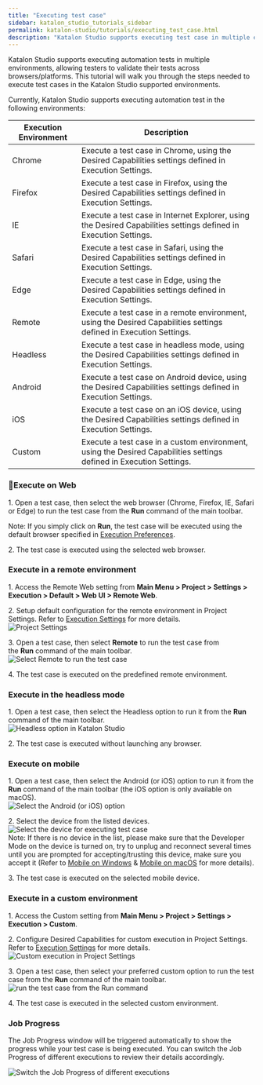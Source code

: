 ```yaml
---
title: "Executing test case"
sidebar: katalon_studio_tutorials_sidebar
permalink: katalon-studio/tutorials/executing_test_case.html
description: "Katalon Studio supports executing test case in multiple environments, allowing testers to validate their tests across browsers/platforms."
---
```

Katalon Studio supports executing automation tests in multiple environments, allowing testers to validate their tests across browsers/platforms. This tutorial will walk you through the steps needed to execute test cases in the Katalon Studio supported environments.  

Currently, Katalon Studio supports executing automation test in the following environments:

<table><thead><tr><th>Execution Environment</th><th>Description</th></tr></thead><tbody><tr><td><span>Chrome</span></td><td><span>Execute a test case in Chrome, using the Desired Capabilities settings defined in </span><a><span>Execution Settings</span></a><span>.</span></td></tr><tr><td><span>Firefox</span></td><td><span>Execute a test case in Firefox, using the Desired Capabilities settings defined in </span><span>Execution Settings</span><span>.</span></td></tr><tr><td><span>IE</span></td><td><span>Execute a test case in Internet Explorer, using the Desired Capabilities settings defined in </span><span>Execution Settings</span><span>.</span></td></tr><tr><td><span>Safari</span></td><td><span>Execute a test case in Safari, using the Desired Capabilities settings defined in </span><span>Execution Settings</span><span>.</span></td></tr><tr><td><span>Edge</span></td><td><span>Execute a test case in Edge, using the Desired Capabilities settings defined in </span><span>Execution Settings</span><span>.</span></td></tr><tr><td><span>Remote</span></td><td><span>Execute a test case in a remote environment, using the Desired Capabilities settings defined in </span><span>Execution Settings</span><span>.</span></td></tr><tr><td><span>Headless</span></td><td><span>Execute a test case in headless mode, using the Desired Capabilities settings defined in </span><span>Execution Settings</span><span>.</span></td></tr><tr><td><span>Android</span></td><td><span>Execute a test case on Android device, using the Desired Capabilities settings defined in </span><span>Execution Settings</span><span>.</span></td></tr><tr><td><span>iOS</span></td><td><span>Execute a test case on an iOS device, using the Desired Capabilities settings defined in </span><span>Execution Settings</span><span>.</span></td></tr><tr><td><span>Custom</span></td><td><span>Execute a test case in a custom environment, using the Desired Capabilities settings defined in </span><span>Execution Settings</span><span>.</span></td></tr></tbody></table>

### Execute on Web

1\. Open a test case, then select the web browser (Chrome, Firefox, IE, Safari or Edge) to run the test case from the **Run** command of the main toolbar.

Note: If you simply click on **Run**, the test case will be executed using the default browser specified in [Execution Preferences](https://docs.katalon.com/pages/viewpage.action?pageId=3179873).

2\. The test case is executed using the selected web browser.

### Execute in a remote environment

1\. Access the Remote Web setting from **Main Menu > Project > Settings > Execution > Default > Web UI > Remote Web**.

2\. Setup default configuration for the remote environment in Project Settings. Refer to [Execution Settings](https://docs.katalon.com/display/KD/Execution+Settings) for more details.  
![Project Settings](../../images/katalon-studio/tutorials/executing_test_case/Execution-Settings.png)

3\. Open a test case, then select **Remote** to run the test case from the **Run** command of the main toolbar.  
![Select Remote to run the test case](../../images/katalon-studio/tutorials/executing_test_case/select-Remote.png)  

4\. The test case is executed on the predefined remote environment.

### Execute in the headless mode

1\. Open a test case, then select the Headless option to run it from the **Run** command of the main toolbar.  
![Headless option in Katalon Studio](../../images/katalon-studio/tutorials/executing_test_case/select-the-Headless.png)

2\. The test case is executed without launching any browser.

### Execute on mobile

1\. Open a test case, then select the Android (or iOS) option to run it from the **Run** command of the main toolbar (the iOS option is only available on macOS).  
![Select the Android (or iOS) option](../../images/katalon-studio/tutorials/executing_test_case/select-the-Android.png)

2\. Select the device from the listed devices.  
![Select the device for executing test case](../../images/katalon-studio/tutorials/executing_test_case/Select-the-device.png)  
Note: If there is no device in the list, please make sure that the Developer Mode on the device is turned on, try to unplug and reconnect several times until you are prompted for accepting/trusting this device, make sure you accept it (Refer to [Mobile on Windows](https://docs.katalon.com/display/KD/Mobile+on+Windows) & [Mobile on macOS](https://docs.katalon.com/display/KD/Mobile+on+macOS) for more details).

3\. The test case is executed on the selected mobile device.

### Execute in a custom environment

1\. Access the Custom setting from **Main Menu > Project > Settings > Execution > Custom**.

2\. Configure Desired Capabilities for custom execution in Project Settings. Refer to [Execution Settings](https://docs.katalon.com/display/KD/Execution+Settings) for more details.  
![Custom execution in Project Settings](../../images/katalon-studio/tutorials/executing_test_case/Execution-Settings-2.png)

3\. Open a test case, then select your preferred custom option to run the test case from the **Run** command of the main toolbar.  
![run the test case from the Run command](../../images/katalon-studio/tutorials/executing_test_case/select-your-preferred-custom.png)

4\. The test case is executed in the selected custom environment.

### Job Progress

The Job Progress window will be triggered automatically to show the progress while your test case is being executed. You can switch the Job Progress of different executions to review their details accordingly.

![Switch the Job Progress of different executions](../../images/katalon-studio/tutorials/executing_test_case/Job-progress.png)